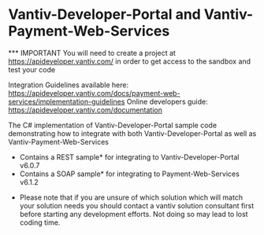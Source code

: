 Vantiv-Developer-Portal and Vantiv-Payment-Web-Services
=======================================================
*** IMPORTANT You will need to create a project at https://apideveloper.vantiv.com/ in order to get access to the sandbox and test your code

Integration Guidelines available here: https://apideveloper.vantiv.com/docs/payment-web-services/implementation-guidelines
Online developers guide: https://apideveloper.vantiv.com/documentation

The C# implementation of Vantiv-Developer-Portal sample code demonstrating how to integrate with both Vantiv-Developer-Portal as well as Vantiv-Payment-Web-Services
- Contains a REST sample* for integrating to Vantiv-Developer-Portal v6.0.7
- Contains a SOAP sample* for integrating to Payment-Web-Services v6.1.2

* Please note that if you are unsure of which solution which will match your solution needs you should contact a vantiv solution consultant first before starting any development efforts. Not doing so may lead to lost coding time. 
